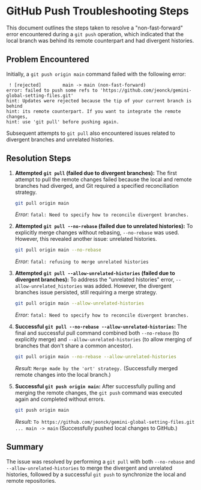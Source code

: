 # GitHub Push Troubleshooting Steps

This document outlines the steps taken to resolve a "non-fast-forward" error encountered during a `git push` operation, which indicated that the local branch was behind its remote counterpart and had divergent histories.

## Problem Encountered

Initially, a `git push origin main` command failed with the following error:
```
 ! [rejected]        main -> main (non-fast-forward)
error: failed to push some refs to 'https://github.com/jeonck/gemini-global-setting-files.git'
hint: Updates were rejected because the tip of your current branch is behind
hint: its remote counterpart. If you want to integrate the remote changes,
hint: use 'git pull' before pushing again.
```

Subsequent attempts to `git pull` also encountered issues related to divergent branches and unrelated histories.

## Resolution Steps

1.  **Attempted `git pull` (failed due to divergent branches):**
    The first attempt to pull the remote changes failed because the local and remote branches had diverged, and Git required a specified reconciliation strategy.
    ```bash
    git pull origin main
    ```
    *Error:* `fatal: Need to specify how to reconcile divergent branches.`

2.  **Attempted `git pull --no-rebase` (failed due to unrelated histories):**
    To explicitly merge changes without rebasing, `--no-rebase` was used. However, this revealed another issue: unrelated histories.
    ```bash
    git pull origin main --no-rebase
    ```
    *Error:* `fatal: refusing to merge unrelated histories`

3.  **Attempted `git pull --allow-unrelated-histories` (failed due to divergent branches):**
    To address the "unrelated histories" error, `--allow-unrelated_histories` was added. However, the divergent branches issue persisted, still requiring a merge strategy.
    ```bash
    git pull origin main --allow-unrelated-histories
    ```
    *Error:* `fatal: Need to specify how to reconcile divergent branches.`

4.  **Successful `git pull --no-rebase --allow-unrelated-histories`:**
    The final and successful pull command combined both `--no-rebase` (to explicitly merge) and `--allow-unrelated-histories` (to allow merging of branches that don't share a common ancestor).
    ```bash
    git pull origin main --no-rebase --allow-unrelated-histories
    ```
    *Result:* `Merge made by the 'ort' strategy.` (Successfully merged remote changes into the local branch.)

5.  **Successful `git push origin main`:**
    After successfully pulling and merging the remote changes, the `git push` command was executed again and completed without errors.
    ```bash
    git push origin main
    ```
    *Result:* `To https://github.com/jeonck/gemini-global-setting-files.git ... main -> main` (Successfully pushed local changes to GitHub.)

## Summary

The issue was resolved by performing a `git pull` with both `--no-rebase` and `--allow-unrelated-histories` to merge the divergent and unrelated histories, followed by a successful `git push` to synchronize the local and remote repositories.